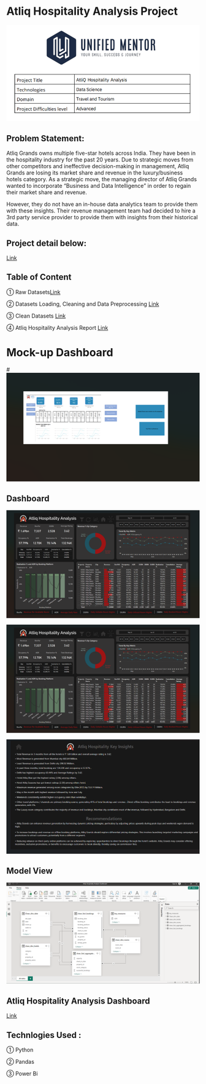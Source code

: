 # Atliq Hospitality Analysis Project


![Screenshot 2024-08-24 171311](https://github.com/Sanku777/UM-projects/blob/main/Atliq_Hospitality_Analysis_Project/Screenshot%202024-08-24%20171311.png)

## Problem Statement:
Atliq Grands owns multiple five-star hotels across India. They have been in the hospitality
industry for the past 20 years. Due to strategic moves from other competitors and ineffective
decision-making in management, Atliq Grands are losing its market share and revenue in the
luxury/business hotels category. As a strategic move, the managing director of Atliq Grands
wanted to incorporate “Business and Data Intelligence” in order to regain their market share
and revenue.

However, they do not have an in-house data analytics team to provide them with these
insights. Their revenue management team had decided to hire a 3rd party service provider to
provide them with insights from their historical data.

## Project detail below:
[Link](https://github.com/Sanku777/UM-projects/blob/main/Atliq_Hospitality_Analysis_Project/Project%209_%20AtliQ%20Hospitality%20Analysis.pdf.pdf)

## Table of Content

① Raw Datasets[Link](https://github.com/Sanku777/UM-projects/tree/main/Atliq_Hospitality_Analysis_Project/Hospitality_datasets)

② Datasets Loading, Cleaning and Data Preprocessing [Link](https://github.com/Sanku777/UM-projects/blob/main/Atliq_Hospitality_Analysis_Project/Datasets%20Loading%2C%20Cleaning%20%26%20Data%20Preprocessing.ipynb)

③ Clean Datasets [Link](https://github.com/Sanku777/UM-projects/tree/main/Atliq_Hospitality_Analysis_Project/Clean_Hospitality_datasets)

④ Atliq Hospitality Analysis Report [Link](https://github.com/Sanku777/UM-projects/blob/main/Atliq_Hospitality_Analysis_Project/Atliq%20Hospitality%20Analysis%20Report.pdf)

# Mock-up Dashboard

#![Screenshot 2024-08-24 181619](https://github.com/Sanku777/UM-projects/blob/main/Atliq_Hospitality_Analysis_Project/Screenshot%202024-08-24%20181619.png)

## Dashboard

![Screenshot 2024-08-24 182410](https://github.com/Sanku777/UM-projects/blob/main/Atliq_Hospitality_Analysis_Project/Screenshot%202024-08-24%20182410.png)

![Screenshot 2024-08-24 182410](https://github.com/Sanku777/UM-projects/blob/main/Atliq_Hospitality_Analysis_Project/Screenshot%202024-08-24%20182410.png)

![Screenshot 2024-08-25 100634](https://github.com/Sanku777/UM-projects/blob/main/Atliq_Hospitality_Analysis_Project/Screenshot%202024-08-25%20100634.png)

## Model View

![Screenshot 2024-08-25 100903](https://github.com/Sanku777/UM-projects/blob/main/Atliq_Hospitality_Analysis_Project/Screenshot%202024-08-25%20100903.png)

## Atliq Hospitality Analysis Dashboard
[Link](https://github.com/Sanku777/UM-projects/blob/main/Atliq_Hospitality_Analysis_Project/Screenshot%202024-08-24%20182410.png)

## Technlogies Used :

① Python

② Pandas

③ Power Bi